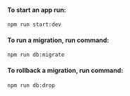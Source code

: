 #### To start an app run: 
````
npm run start:dev
````

#### To run a migration, run command: 
````
npm run db:migrate
````

#### To rollback a migration, run command:
````
npm run db:drop
````